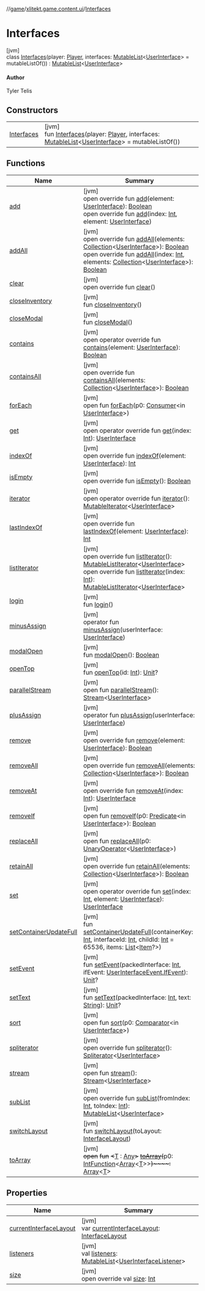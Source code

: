 //[game](../../../index.md)/[xlitekt.game.content.ui](../index.md)/[Interfaces](index.md)

# Interfaces

[jvm]\
class [Interfaces](index.md)(player: [Player](../../xlitekt.game.actor.player/-player/index.md), interfaces: [MutableList](https://kotlinlang.org/api/latest/jvm/stdlib/kotlin.collections/-mutable-list/index.html)&lt;[UserInterface](../-user-interface/index.md)&gt; = mutableListOf()) : [MutableList](https://kotlinlang.org/api/latest/jvm/stdlib/kotlin.collections/-mutable-list/index.html)&lt;[UserInterface](../-user-interface/index.md)&gt; 

#### Author

Tyler Telis

## Constructors

| | |
|---|---|
| [Interfaces](-interfaces.md) | [jvm]<br>fun [Interfaces](-interfaces.md)(player: [Player](../../xlitekt.game.actor.player/-player/index.md), interfaces: [MutableList](https://kotlinlang.org/api/latest/jvm/stdlib/kotlin.collections/-mutable-list/index.html)&lt;[UserInterface](../-user-interface/index.md)&gt; = mutableListOf()) |

## Functions

| Name | Summary |
|---|---|
| [add](index.md#-1963885714%2FFunctions%2F440369633) | [jvm]<br>open override fun [add](index.md#-1963885714%2FFunctions%2F440369633)(element: [UserInterface](../-user-interface/index.md)): [Boolean](https://kotlinlang.org/api/latest/jvm/stdlib/kotlin/-boolean/index.html)<br>open override fun [add](index.md#2125882889%2FFunctions%2F440369633)(index: [Int](https://kotlinlang.org/api/latest/jvm/stdlib/kotlin/-int/index.html), element: [UserInterface](../-user-interface/index.md)) |
| [addAll](index.md#-599707907%2FFunctions%2F440369633) | [jvm]<br>open override fun [addAll](index.md#-599707907%2FFunctions%2F440369633)(elements: [Collection](https://kotlinlang.org/api/latest/jvm/stdlib/kotlin.collections/-collection/index.html)&lt;[UserInterface](../-user-interface/index.md)&gt;): [Boolean](https://kotlinlang.org/api/latest/jvm/stdlib/kotlin/-boolean/index.html)<br>open override fun [addAll](index.md#561779112%2FFunctions%2F440369633)(index: [Int](https://kotlinlang.org/api/latest/jvm/stdlib/kotlin/-int/index.html), elements: [Collection](https://kotlinlang.org/api/latest/jvm/stdlib/kotlin.collections/-collection/index.html)&lt;[UserInterface](../-user-interface/index.md)&gt;): [Boolean](https://kotlinlang.org/api/latest/jvm/stdlib/kotlin/-boolean/index.html) |
| [clear](index.md#-35526398%2FFunctions%2F440369633) | [jvm]<br>open override fun [clear](index.md#-35526398%2FFunctions%2F440369633)() |
| [closeInventory](close-inventory.md) | [jvm]<br>fun [closeInventory](close-inventory.md)() |
| [closeModal](close-modal.md) | [jvm]<br>fun [closeModal](close-modal.md)() |
| [contains](index.md#-387115096%2FFunctions%2F440369633) | [jvm]<br>open operator override fun [contains](index.md#-387115096%2FFunctions%2F440369633)(element: [UserInterface](../-user-interface/index.md)): [Boolean](https://kotlinlang.org/api/latest/jvm/stdlib/kotlin/-boolean/index.html) |
| [containsAll](index.md#1567702199%2FFunctions%2F440369633) | [jvm]<br>open override fun [containsAll](index.md#1567702199%2FFunctions%2F440369633)(elements: [Collection](https://kotlinlang.org/api/latest/jvm/stdlib/kotlin.collections/-collection/index.html)&lt;[UserInterface](../-user-interface/index.md)&gt;): [Boolean](https://kotlinlang.org/api/latest/jvm/stdlib/kotlin/-boolean/index.html) |
| [forEach](index.md#-939743485%2FFunctions%2F440369633) | [jvm]<br>open fun [forEach](index.md#-939743485%2FFunctions%2F440369633)(p0: [Consumer](https://docs.oracle.com/javase/8/docs/api/java/util/function/Consumer.html)&lt;in [UserInterface](../-user-interface/index.md)&gt;) |
| [get](../../xlitekt.game.queue/-queued-script-list/index.md#961975567%2FFunctions%2F440369633) | [jvm]<br>open operator override fun [get](../../xlitekt.game.queue/-queued-script-list/index.md#961975567%2FFunctions%2F440369633)(index: [Int](https://kotlinlang.org/api/latest/jvm/stdlib/kotlin/-int/index.html)): [UserInterface](../-user-interface/index.md) |
| [indexOf](index.md#593322750%2FFunctions%2F440369633) | [jvm]<br>open override fun [indexOf](index.md#593322750%2FFunctions%2F440369633)(element: [UserInterface](../-user-interface/index.md)): [Int](https://kotlinlang.org/api/latest/jvm/stdlib/kotlin/-int/index.html) |
| [isEmpty](../../xlitekt.game.queue/-queued-script-list/index.md#-1000881820%2FFunctions%2F440369633) | [jvm]<br>open override fun [isEmpty](../../xlitekt.game.queue/-queued-script-list/index.md#-1000881820%2FFunctions%2F440369633)(): [Boolean](https://kotlinlang.org/api/latest/jvm/stdlib/kotlin/-boolean/index.html) |
| [iterator](../../xlitekt.game.queue/-queued-script-list/index.md#-1577986619%2FFunctions%2F440369633) | [jvm]<br>open operator override fun [iterator](../../xlitekt.game.queue/-queued-script-list/index.md#-1577986619%2FFunctions%2F440369633)(): [MutableIterator](https://kotlinlang.org/api/latest/jvm/stdlib/kotlin.collections/-mutable-iterator/index.html)&lt;[UserInterface](../-user-interface/index.md)&gt; |
| [lastIndexOf](index.md#-95816952%2FFunctions%2F440369633) | [jvm]<br>open override fun [lastIndexOf](index.md#-95816952%2FFunctions%2F440369633)(element: [UserInterface](../-user-interface/index.md)): [Int](https://kotlinlang.org/api/latest/jvm/stdlib/kotlin/-int/index.html) |
| [listIterator](index.md#-1028972833%2FFunctions%2F440369633) | [jvm]<br>open override fun [listIterator](index.md#-1028972833%2FFunctions%2F440369633)(): [MutableListIterator](https://kotlinlang.org/api/latest/jvm/stdlib/kotlin.collections/-mutable-list-iterator/index.html)&lt;[UserInterface](../-user-interface/index.md)&gt;<br>open override fun [listIterator](index.md#-398766659%2FFunctions%2F440369633)(index: [Int](https://kotlinlang.org/api/latest/jvm/stdlib/kotlin/-int/index.html)): [MutableListIterator](https://kotlinlang.org/api/latest/jvm/stdlib/kotlin.collections/-mutable-list-iterator/index.html)&lt;[UserInterface](../-user-interface/index.md)&gt; |
| [login](login.md) | [jvm]<br>fun [login](login.md)() |
| [minusAssign](minus-assign.md) | [jvm]<br>operator fun [minusAssign](minus-assign.md)(userInterface: [UserInterface](../-user-interface/index.md)) |
| [modalOpen](modal-open.md) | [jvm]<br>fun [modalOpen](modal-open.md)(): [Boolean](https://kotlinlang.org/api/latest/jvm/stdlib/kotlin/-boolean/index.html) |
| [openTop](open-top.md) | [jvm]<br>fun [openTop](open-top.md)(id: [Int](https://kotlinlang.org/api/latest/jvm/stdlib/kotlin/-int/index.html)): [Unit](https://kotlinlang.org/api/latest/jvm/stdlib/kotlin/-unit/index.html)? |
| [parallelStream](../../xlitekt.game.queue/-queued-script-list/index.md#-1592339412%2FFunctions%2F440369633) | [jvm]<br>open fun [parallelStream](../../xlitekt.game.queue/-queued-script-list/index.md#-1592339412%2FFunctions%2F440369633)(): [Stream](https://docs.oracle.com/javase/8/docs/api/java/util/stream/Stream.html)&lt;[UserInterface](../-user-interface/index.md)&gt; |
| [plusAssign](plus-assign.md) | [jvm]<br>operator fun [plusAssign](plus-assign.md)(userInterface: [UserInterface](../-user-interface/index.md)) |
| [remove](index.md#1238410677%2FFunctions%2F440369633) | [jvm]<br>open override fun [remove](index.md#1238410677%2FFunctions%2F440369633)(element: [UserInterface](../-user-interface/index.md)): [Boolean](https://kotlinlang.org/api/latest/jvm/stdlib/kotlin/-boolean/index.html) |
| [removeAll](index.md#955451268%2FFunctions%2F440369633) | [jvm]<br>open override fun [removeAll](index.md#955451268%2FFunctions%2F440369633)(elements: [Collection](https://kotlinlang.org/api/latest/jvm/stdlib/kotlin.collections/-collection/index.html)&lt;[UserInterface](../-user-interface/index.md)&gt;): [Boolean](https://kotlinlang.org/api/latest/jvm/stdlib/kotlin/-boolean/index.html) |
| [removeAt](index.md#-1899070414%2FFunctions%2F440369633) | [jvm]<br>open override fun [removeAt](index.md#-1899070414%2FFunctions%2F440369633)(index: [Int](https://kotlinlang.org/api/latest/jvm/stdlib/kotlin/-int/index.html)): [UserInterface](../-user-interface/index.md) |
| [removeIf](index.md#-334636377%2FFunctions%2F440369633) | [jvm]<br>open fun [removeIf](index.md#-334636377%2FFunctions%2F440369633)(p0: [Predicate](https://docs.oracle.com/javase/8/docs/api/java/util/function/Predicate.html)&lt;in [UserInterface](../-user-interface/index.md)&gt;): [Boolean](https://kotlinlang.org/api/latest/jvm/stdlib/kotlin/-boolean/index.html) |
| [replaceAll](index.md#256523823%2FFunctions%2F440369633) | [jvm]<br>open fun [replaceAll](index.md#256523823%2FFunctions%2F440369633)(p0: [UnaryOperator](https://docs.oracle.com/javase/8/docs/api/java/util/function/UnaryOperator.html)&lt;[UserInterface](../-user-interface/index.md)&gt;) |
| [retainAll](index.md#648492037%2FFunctions%2F440369633) | [jvm]<br>open override fun [retainAll](index.md#648492037%2FFunctions%2F440369633)(elements: [Collection](https://kotlinlang.org/api/latest/jvm/stdlib/kotlin.collections/-collection/index.html)&lt;[UserInterface](../-user-interface/index.md)&gt;): [Boolean](https://kotlinlang.org/api/latest/jvm/stdlib/kotlin/-boolean/index.html) |
| [set](index.md#-15379608%2FFunctions%2F440369633) | [jvm]<br>open operator override fun [set](index.md#-15379608%2FFunctions%2F440369633)(index: [Int](https://kotlinlang.org/api/latest/jvm/stdlib/kotlin/-int/index.html), element: [UserInterface](../-user-interface/index.md)): [UserInterface](../-user-interface/index.md) |
| [setContainerUpdateFull](set-container-update-full.md) | [jvm]<br>fun [setContainerUpdateFull](set-container-update-full.md)(containerKey: [Int](https://kotlinlang.org/api/latest/jvm/stdlib/kotlin/-int/index.html), interfaceId: [Int](https://kotlinlang.org/api/latest/jvm/stdlib/kotlin/-int/index.html), childId: [Int](https://kotlinlang.org/api/latest/jvm/stdlib/kotlin/-int/index.html) = 65536, items: [List](https://kotlinlang.org/api/latest/jvm/stdlib/kotlin.collections/-list/index.html)&lt;[Item](../../xlitekt.game.content.item/-item/index.md)?&gt;) |
| [setEvent](set-event.md) | [jvm]<br>fun [setEvent](set-event.md)(packedInterface: [Int](https://kotlinlang.org/api/latest/jvm/stdlib/kotlin/-int/index.html), ifEvent: [UserInterfaceEvent.IfEvent](../-user-interface-event/-if-event/index.md)): [Unit](https://kotlinlang.org/api/latest/jvm/stdlib/kotlin/-unit/index.html)? |
| [setText](set-text.md) | [jvm]<br>fun [setText](set-text.md)(packedInterface: [Int](https://kotlinlang.org/api/latest/jvm/stdlib/kotlin/-int/index.html), text: [String](https://kotlinlang.org/api/latest/jvm/stdlib/kotlin/-string/index.html)): [Unit](https://kotlinlang.org/api/latest/jvm/stdlib/kotlin/-unit/index.html)? |
| [sort](index.md#1451350265%2FFunctions%2F440369633) | [jvm]<br>open fun [sort](index.md#1451350265%2FFunctions%2F440369633)(p0: [Comparator](https://docs.oracle.com/javase/8/docs/api/java/util/Comparator.html)&lt;in [UserInterface](../-user-interface/index.md)&gt;) |
| [spliterator](../../xlitekt.game.queue/-queued-script-list/index.md#703021258%2FFunctions%2F440369633) | [jvm]<br>open override fun [spliterator](../../xlitekt.game.queue/-queued-script-list/index.md#703021258%2FFunctions%2F440369633)(): [Spliterator](https://docs.oracle.com/javase/8/docs/api/java/util/Spliterator.html)&lt;[UserInterface](../-user-interface/index.md)&gt; |
| [stream](../../xlitekt.game.queue/-queued-script-list/index.md#135225651%2FFunctions%2F440369633) | [jvm]<br>open fun [stream](../../xlitekt.game.queue/-queued-script-list/index.md#135225651%2FFunctions%2F440369633)(): [Stream](https://docs.oracle.com/javase/8/docs/api/java/util/stream/Stream.html)&lt;[UserInterface](../-user-interface/index.md)&gt; |
| [subList](index.md#-11148114%2FFunctions%2F440369633) | [jvm]<br>open override fun [subList](index.md#-11148114%2FFunctions%2F440369633)(fromIndex: [Int](https://kotlinlang.org/api/latest/jvm/stdlib/kotlin/-int/index.html), toIndex: [Int](https://kotlinlang.org/api/latest/jvm/stdlib/kotlin/-int/index.html)): [MutableList](https://kotlinlang.org/api/latest/jvm/stdlib/kotlin.collections/-mutable-list/index.html)&lt;[UserInterface](../-user-interface/index.md)&gt; |
| [switchLayout](switch-layout.md) | [jvm]<br>fun [switchLayout](switch-layout.md)(toLayout: [InterfaceLayout](../-interface-layout/index.md)) |
| [toArray](../../xlitekt.game.queue/-queued-script-list/index.md#-1215154575%2FFunctions%2F440369633) | [jvm]<br>~~open~~ ~~fun~~ ~~&lt;~~[T](../../xlitekt.game.queue/-queued-script-list/index.md#-1215154575%2FFunctions%2F440369633) : [Any](https://kotlinlang.org/api/latest/jvm/stdlib/kotlin/-any/index.html)~~&gt;~~ [~~toArray~~](../../xlitekt.game.queue/-queued-script-list/index.md#-1215154575%2FFunctions%2F440369633)~~(~~p0: [IntFunction](https://docs.oracle.com/javase/8/docs/api/java/util/function/IntFunction.html)&lt;[Array](https://kotlinlang.org/api/latest/jvm/stdlib/kotlin/-array/index.html)&lt;[T](../../xlitekt.game.queue/-queued-script-list/index.md#-1215154575%2FFunctions%2F440369633)&gt;&gt;~~)~~~~:~~ [Array](https://kotlinlang.org/api/latest/jvm/stdlib/kotlin/-array/index.html)&lt;[T](../../xlitekt.game.queue/-queued-script-list/index.md#-1215154575%2FFunctions%2F440369633)&gt; |

## Properties

| Name | Summary |
|---|---|
| [currentInterfaceLayout](current-interface-layout.md) | [jvm]<br>var [currentInterfaceLayout](current-interface-layout.md): [InterfaceLayout](../-interface-layout/index.md) |
| [listeners](listeners.md) | [jvm]<br>val [listeners](listeners.md): [MutableList](https://kotlinlang.org/api/latest/jvm/stdlib/kotlin.collections/-mutable-list/index.html)&lt;[UserInterfaceListener](../-user-interface-listener/index.md)&gt; |
| [size](../../xlitekt.game.queue/-queued-script-list/index.md#844915858%2FProperties%2F440369633) | [jvm]<br>open override val [size](../../xlitekt.game.queue/-queued-script-list/index.md#844915858%2FProperties%2F440369633): [Int](https://kotlinlang.org/api/latest/jvm/stdlib/kotlin/-int/index.html) |
